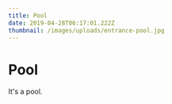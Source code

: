 ```yaml
---
title: Pool
date: 2019-04-28T06:17:01.222Z
thumbnail: /images/uploads/entrance-pool.jpg
---
```


# Pool

It's a pool.
